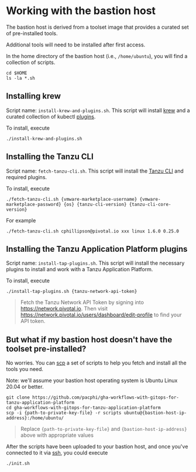 # Working with the bastion host

The bastion host is derived from a toolset image that provides a curated set of pre-installed tools.

Additional tools will need to be installed after first access.

In the home directory of the bastion host (i.e., `/home/ubuntu`), you will find a collection of scripts.

```
cd $HOME
ls -la *.sh
```

## Installing krew

Script name: `install-krew-and-plugins.sh`.  This script will install [krew](https://krew.sigs.k8s.io) and a curated collection of kubectl [plugins](https://krew.sigs.k8s.io/plugins/).

To install, execute

```
./install-krew-and-plugins.sh
```

## Installing the Tanzu CLI

Script name: `fetch-tanzu-cli.sh`.  This script will install the [Tanzu CLI](https://docs.vmware.com/en/VMware-Tanzu-Kubernetes-Grid/1.6/vmware-tanzu-kubernetes-grid-16/GUID-install-cli.html) and required plugins.

To install, execute

```
./fetch-tanzu-cli.sh {vmware-marketplace-username} {vmware-marketplace-password} {os} {tanzu-cli-version} {tanzu-cli-core-version}
```

For example

```
./fetch-tanzu-cli.sh cphillipson@pivotal.io xxx linux 1.6.0 0.25.0
```

## Installing the Tanzu Application Platform plugins

Script name: `install-tap-plugins.sh`.  This script will install the necessary plugins to install and work with a Tanzu Application Platform.

To install, execute

```
./install-tap-plugins.sh {tanzu-network-api-token}
```
> Fetch the Tanzu Network API Token by signing into https://network.pivotal.io.  Then visit https://network.pivotal.io/users/dashboard/edit-profile to find your API token.


## But what if my bastion host doesn't have the toolset pre-installed?

No worries.  You can [scp](https://linuxconfig.org/scp) a set of scripts to help you fetch and install all the tools you need.

Note: we'll assume your bastion host operating system is Ubuntu Linux 20.04 or better.

```
git clone https://github.com/pacphi/gha-workflows-with-gitops-for-tanzu-application-platform
cd gha-workflows-with-gitops-for-tanzu-application-platform
scp -i {path-to-private-key-file} -r scripts ubuntu@{bastion-host-ip-address}:/home/ubuntu/
```
> Replace `{path-to-private-key-file}` and `{bastion-host-ip-address}` above with appropriate values

After the scripts have been uploaded to your bastion host, and once you've connected to it via [ssh](https://linuxconfig.org/ssh), you could execute

```
./init.sh
```
